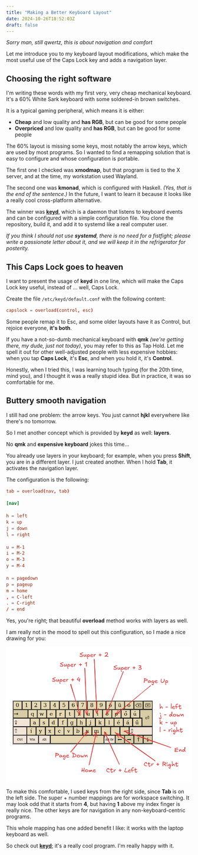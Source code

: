 ```yaml
---
title: "Making a Better Keyboard Layout"
date: 2024-10-26T18:52:03Z
draft: false
---
```


_Sorry man, still qwertz, this is about navigation and comfort_

Let me introduce you to my keyboard layout modifications, which make the most useful use of the Caps Lock key and adds a navigation layer.

<!--more-->

## Choosing the right software

I'm writing these words with my first very, very cheap mechanical keyboard. It's a 60% White Sark keyboard with some soldered-in brown switches.

It is a typical gaming peripheral, which means it is either:

- **Cheap** and low quality and **has RGB**, but can be good for some people
- **Overpriced** and low quality and **has RGB**, but can be good for some people

The 60% layout is missing some keys, most notably the arrow keys, which are used by most programs. So I wanted to find a remapping solution that is easy to configure and whose configuration is portable.

The first one I checked was **xmodmap**, but that program is tied to the X server, and at the time, my workstation used Wayland.

The second one was **kmonad**, which is configured with Haskell. _(Yes, that is the end of the sentence.)_ In the future, I want to learn it because it looks like a really cool cross-platform alternative.

The winner was **[keyd](https://github.com/rvaiya/keyd)**, which is a daemon that listens to keyboard events and can be configured with a simple configuration file. You clone the repository, build it, and add it to systemd like a real computer user.

_If you think I should not use **systemd**, there is no need for a fistfight; please write a passionate letter about it, and we will keep it in the refrigerator for posterity._

## This Caps Lock goes to heaven

I want to present the usage of **keyd** in one line, which will make the Caps Lock key useful, instead of ... well, Caps Lock.

Create the file `/etc/keyd/default.conf` with the following content:

```toml
capslock = overload(control, esc)
```

Some people remap it to Esc, and some older layouts have it as Control, but rejoice everyone, **it's both**.

If you have a not-so-dumb mechanical keyboard with **qmk** _(we're getting there, my dude, just not today)_, you may refer to this as Tap Hold. Let me spell it out for other well-adjusted people with less expensive hobbies: when you tap **Caps Lock**, it's **Esc**, and when you hold it, it's **Control**.

Honestly, when I tried this, I was learning touch typing (for the 20th time, mind you), and I thought it was a really stupid idea. But in practice, it was so comfortable for me.

## Buttery smooth navigation

I still had one problem: the arrow keys. You just cannot **hjkl** everywhere like there's no tomorrow.

So I met another concept which is provided by **keyd** as well: **layers**.

No **qmk** and **expensive keyboard** jokes this time...

You already use layers in your keyboard; for example, when you press **Shift**, you are in a different layer. I just created another. When I hold **Tab**, it activates the navigation layer.

The configuration is the following:

```toml
tab = overload(nav, tab)

[nav]

h = left
k = up
j = down
l = right

u = M-1
i = M-2
o = M-3
y = M-4

n = pagedown
p = pageup
m = home
, = C-left
. = C-right
/ = end
```

Yes, you're right; that beautiful **overload** method works with layers as well.

I am really not in the mood to spell out this configuration, so I made a nice drawing for you:

![Navigation Layer](navigation-layer.png)

To make this comfortable, I used keys from the right side, since **Tab** is on the left side. The super + number mappings are for workspace switching. It may look odd that it starts from **4**, but having **1** above my index finger is really nice. The other keys are for navigation in any non-keyboard-centric programs.

This whole mapping has one added benefit I like: it works with the laptop keyboard as well.

So check out **[keyd](https://github.com/rvaiya/keyd)**; it's a really cool program. I'm really happy with it.
